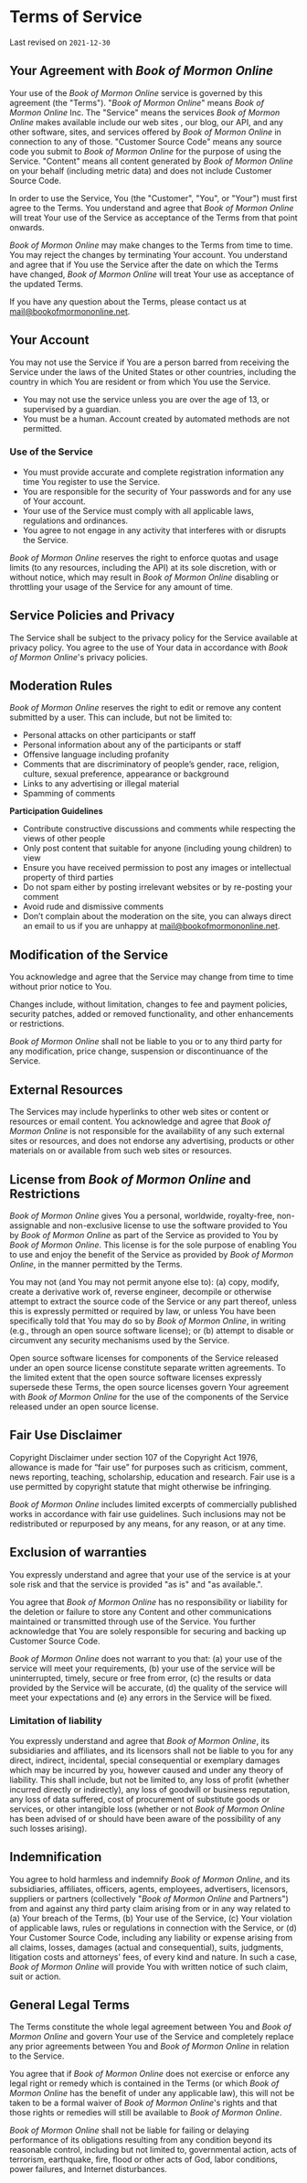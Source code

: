 # Terms of Service
Last revised on `2021-12-30`

## Your Agreement with *Book of Mormon Online*

Your use of the *Book of Mormon Online* service is governed by this agreement (the "Terms"). "*Book of Mormon Online*" means *Book of Mormon Online* Inc. The "Service" means the services *Book of Mormon Online* makes available include our web sites , our blog, our API, and any other software, sites, and services offered by *Book of Mormon Online* in connection to any of those. "Customer Source Code" means any source code you submit to *Book of Mormon Online* for the purpose of using the Service. "Content" means all content generated by *Book of Mormon Online* on your behalf (including metric data) and does not include Customer Source Code.

In order to use the Service, You (the "Customer", "You", or "Your") must first agree to the Terms. You understand and agree that *Book of Mormon Online* will treat Your use of the Service as acceptance of the Terms from that point onwards.

*Book of Mormon Online* may make changes to the Terms from time to time. You may reject the changes by terminating Your account. You understand and agree that if You use the Service after the date on which the Terms have changed, *Book of Mormon Online* will treat Your use as acceptance of the updated Terms.

If you have any question about the Terms, please contact us at mail@bookofmormononline.net.

## Your Account

You may not use the Service if You are a person barred from receiving the Service under the laws of the United States or other countries, including the country in which You are resident or from which You use the Service.

 - You may not use the service unless you are over the age of 13, or supervised by a guardian.
 - You must be a human. Account created by automated methods are not permitted.

### Use of the Service

* You must provide accurate and complete registration information any time You register to use the Service.
* You are responsible for the security of Your passwords and for any use of Your account.
* Your use of the Service must comply with all applicable laws, regulations and ordinances.
* You agree to not engage in any activity that interferes with or disrupts the Service.

*Book of Mormon Online* reserves the right to enforce quotas and usage limits (to any resources, including the API) at its sole discretion, with or without notice, which may result in *Book of Mormon Online* disabling or throttling your usage of the Service for any amount of time.

## Service Policies and Privacy

The Service shall be subject to the privacy policy for the Service available at privacy policy. You agree to the use of Your data in accordance with *Book of Mormon Online*'s privacy policies.

## Moderation Rules

*Book of Mormon Online* reserves the right to edit or remove any content submitted by a user. This can include, but not be limited to:

-   Personal attacks on other participants or staff
-   Personal information about any of the participants or staff
-   Offensive language including profanity
-   Comments that are discriminatory of people’s gender, race, religion, culture, sexual preference, appearance or background
-   Links to any advertising or illegal material
-   Spamming of comments

**Participation Guidelines**

-   Contribute constructive discussions and comments while respecting the views of other people
-   Only post content that suitable for anyone (including young children) to view
-   Ensure you have received permission to post any images or intellectual property of third parties
-   Do not spam either by posting irrelevant websites or by re-posting your comment
-   Avoid rude and dismissive comments
- Don’t complain about the moderation on the site, you can always direct an email to us if you are unhappy at  mail@bookofmormononline.net.

## Modification of the Service

You acknowledge and agree that the Service may change from time to time without prior notice to You.

Changes include, without limitation, changes to fee and payment policies, security patches, added or removed functionality, and other enhancements or restrictions.

*Book of Mormon Online* shall not be liable to you or to any third party for any modification, price change, suspension or discontinuance of the Service.

## External Resources

The Services may include hyperlinks to other web sites or content or resources or email content. You acknowledge and agree that *Book of Mormon Online* is not responsible for the availability of any such external sites or resources, and does not endorse any advertising, products or other materials on or available from such web sites or resources.

## License from *Book of Mormon Online* and Restrictions

*Book of Mormon Online* gives You a personal, worldwide, royalty-free, non-assignable and non-exclusive license to use the software provided to You by *Book of Mormon Online* as part of the Service as provided to You by *Book of Mormon Online*. This license is for the sole purpose of enabling You to use and enjoy the benefit of the Service as provided by *Book of Mormon Online*, in the manner permitted by the Terms.

You may not (and You may not permit anyone else to): (a) copy, modify, create a derivative work of, reverse engineer, decompile or otherwise attempt to extract the source code of the Service or any part thereof, unless this is expressly permitted or required by law, or unless You have been specifically told that You may do so by *Book of Mormon Online*, in writing (e.g., through an open source software license); or (b) attempt to disable or circumvent any security mechanisms used by the Service.

Open source software licenses for components of the Service released under an open source license constitute separate written agreements. To the limited extent that the open source software licenses expressly supersede these Terms, the open source licenses govern Your agreement with *Book of Mormon Online* for the use of the components of the Service released under an open source license.

## Fair Use Disclaimer

Copyright Disclaimer under section 107 of the Copyright Act 1976, allowance is made for “fair use” for purposes such as criticism, comment, news reporting, teaching, scholarship, education and research. Fair use is a use permitted by copyright statute that might otherwise be infringing. 

*Book of Mormon Online* includes limited excerpts of commercially published works in accordance with fair use guidelines.  Such inclusions may not be redistributed or repurposed by any means, for any reason, or at any time.

## Exclusion of warranties

You expressly understand and agree that your use of the service is at your sole risk and that the service is provided "as is" and "as available.".

You agree that *Book of Mormon Online* has no responsibility or liability for the deletion or failure to store any Content and other communications maintained or transmitted through use of the Service. You further acknowledge that You are solely responsible for securing and backing up Customer Source Code.

*Book of Mormon Online* does not warrant to you that: (a) your use of the service will meet your requirements, (b) your use of the service will be uninterrupted, timely, secure or free from error, (c) the results or data provided by the Service will be accurate, (d) the quality of the service will meet your expectations and (e) any errors in the Service will be fixed.

### Limitation of liability

You expressly understand and agree that *Book of Mormon Online*, its subsidiaries and affiliates, and its licensors shall not be liable to you for any direct, indirect, incidental, special consequential or exemplary damages which may be incurred by you, however caused and under any theory of liability. This shall include, but not be limited to, any loss of profit (whether incurred directly or indirectly), any loss of goodwill or business reputation, any loss of data suffered, cost of procurement of substitute goods or services, or other intangible loss (whether or not *Book of Mormon Online* has been advised of or should have been aware of the possibility of any such losses arising).

## Indemnification

You agree to hold harmless and indemnify *Book of Mormon Online*, and its subsidiaries, affiliates, officers, agents, employees, advertisers, licensors, suppliers or partners (collectively "*Book of Mormon Online* and Partners") from and against any third party claim arising from or in any way related to (a) Your breach of the Terms, (b) Your use of the Service, (c) Your violation of applicable laws, rules or regulations in connection with the Service, or (d) Your Customer Source Code, including any liability or expense arising from all claims, losses, damages (actual and consequential), suits, judgments, litigation costs and attorneys' fees, of every kind and nature. In such a case, *Book of Mormon Online* will provide You with written notice of such claim, suit or action.

## General Legal Terms

The Terms constitute the whole legal agreement between You and *Book of Mormon Online* and govern Your use of the Service and completely replace any prior agreements between You and *Book of Mormon Online* in relation to the Service.

You agree that if *Book of Mormon Online* does not exercise or enforce any legal right or remedy which is contained in the Terms (or which *Book of Mormon Online* has the benefit of under any applicable law), this will not be taken to be a formal waiver of *Book of Mormon Online*'s rights and that those rights or remedies will still be available to *Book of Mormon Online*.

*Book of Mormon Online* shall not be liable for failing or delaying performance of its obligations resulting from any condition beyond its reasonable control, including but not limited to, governmental action, acts of terrorism, earthquake, fire, flood or other acts of God, labor conditions, power failures, and Internet disturbances.